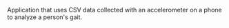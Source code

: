 Application that uses CSV data collected with an accelerometer on a phone to analyze a person's gait.
